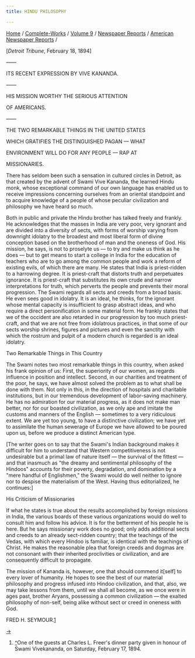```yaml
---
title: HINDU PHILOSOPHY

---
```



[Home](../../../../index.htm) /
[Complete-Works](../../../complete_works.htm) / [Volume
9](../../volume_9_contents.htm) / [Newspaper
Reports](../newspaper_reports_contents.htm) / [American Newspaper
Reports](american_newspaper_contents.htm) /



\[*Detroit Tribune*, February 18, 1894\]

——

ITS RECENT EXPRESSION BY VIVE KANANDA.

——

HIS MISSION WORTHY THE SERIOUS ATTENTION

OF AMERICANS.

——

THE TWO REMARKABLE THINGS IN THE UNITED STATES

WHICH GRATIFIES THE DISTINGUISHED PAGAN — WHAT

ENVIRONMENT WILL DO FOR ANY PEOPLE — RAP AT

MISSIONARIES.

There has seldom been such a sensation in cultured circles in Detroit,
as that created by the advent of Swami Vive Kananda, the learned Hindu
monk, whose exceptional command of our own language has enabled us to
receive impressions concerning ourselves from an oriental standpoint and
to acquire knowledge of a people of whose peculiar civilization and
philosophy we have heard so much.

Both in public and private the Hindu brother has talked freely and
frankly. He acknowledges that the masses in India are very poor, very
ignorant and are divided into a diversity of sects, with forms of
worship varying from downright idolatry to the broadest and most liberal
form of divine conception based on the brotherhood of man and the
oneness of God. His mission, he says, is not to proselyte us — to try
and make us think as he does — but to get means to start a college in
India for the education of teachers who are to go among the common
people and work a reform of existing evils, of which there are many. He
states that India is priest-ridden to a harrowing degree. It is
priest-craft that distorts truth and perpetuates ignorance. It is
priest-craft that substitutes its own crude and narrow interpretations
for truth, which perverts the people and prevents their moral
progression. The Swami regards all sects and creeds from a broad basis.
He even sees good in idolatry. It is an ideal, he thinks, for the
ignorant whose mental capacity is insufficient to grasp abstract ideas,
and who require a direct personification in some material form. He
frankly states that we of the occident are also retarded in our
progression by too much priest-craft, and that we are not free from
idolatrous practices, in that some of our sects worship shrines, figures
and pictures and even the sanctity with which the rostrum and pulpit of
a modern church is regarded is an ideal idolatry.

Two Remarkable Things in This Country

The Swami notes two most remarkable things in this country, when asked
his frank opinion of us: First, the superiority of our women, as regards
influence in position and intellect. Second, in our charities and
treatment of the poor, he says, we have almost solved the problem as to
what shall be done with them. Not only in this, in the direction of
hospitals and charitable institutions, but in our tremendous development
of labor-saving machinery. He has no admiration for our material
progress, as it does not make man better, nor for our boasted
civilization, as we only ape and imitate the customs and manners of the
English — sometimes to a very ridiculous extent. We are yet too young,
to have a distinctive civilization; we have yet to assimilate the human
sewerage of Europe we have allowed to be poured upon us, before we
produce a distinct American type.

\[The writer goes on to say that the Swami's Indian background makes it
difficult for him to understand that Western competitiveness is not
undesirable but a primal law of nature itself — the survival of the
fittest — and that inasmuch as "the dreamy and sentimental philosophy of
the Hindoos" accounts for their poverty, degradation, and domination by
a "mere handful of Englishmen," the Swami would do well neither to
ignore nor to despise the materialism of the West. Having thus
editorialized, he continues:\]

His Criticism of Missionaries

If what he states is true about the results accomplished by foreign
missions in India, the various boards of these various organizations
would do well to consult him and follow his advice. It is for the
betterment of his people he is here. But he says missionary work does no
good; only adds additional sects and creeds to an already sect-ridden
country; that the teachings of the Vedas, with which every Hindoo is
familiar, is identical with the teachings of Christ. He makes the
reasonable plea that foreign creeds and dogmas are not consonant with
their inherited proclivities or civilization, and are consequently
difficult to propagate.

The mission of Kananda is, however, one that should commend it\[self\]
to every lover of humanity. He hopes to see the best of our material
philosophy and progress infused into Hindoo civilization, and that,
also, we may take lessons from them, until we shall all become, as we
once were in ages past, brother Aryans, possessing a common civilization
— the exalted philosophy of non-self, being alike without sect or creed
in oneness with God.

FRED H. SEYMOUR.[1](#fn1)

[→](16_detroit_tribune_feb_19_1894.htm)



1.  [^](#fn1_1)One of the guests at Charles L. Freer's dinner party
    given in honour of Swami Vivekananda, on Saturday, February
    17, 1894.
